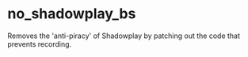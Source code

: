 # no_shadowplay_bs
Removes the 'anti-piracy' of Shadowplay by patching out the code that prevents recording.
